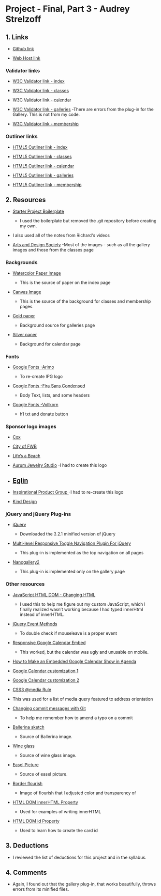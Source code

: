# Project - Final, Part 3 - Audrey Strelzoff

## 1. Links

* [Github link](https://github.com/astrelzoff/project_final3_strelzoff_audrey)

* [Web Host link](http://www.strelzoffs.com/project_final3_strelzoff_audrey/)

### Validator links

* [W3C Validator link - index](http://validator.w3.org/unicorn/check?ucn_uri=www.strelzoffs.com%2Fproject_final3_strelzoff_audrey%2F&ucn_task=conformance#)

* [W3C Validator link - classes](http://validator.w3.org/unicorn/check?ucn_uri=www.strelzoffs.com%2Fproject_final3_strelzoff_audrey%2Fclasses.html&ucn_lang=en&ucn_task=conformance#)

* [W3C Validator link - calendar](http://validator.w3.org/unicorn/check?ucn_uri=www.strelzoffs.com%2Fproject_final3_strelzoff_audrey%2Fcalendar.html&ucn_lang=en&ucn_task=conformance#)

* [W3C Validator link - galleries](http://validator.w3.org/unicorn/check?ucn_uri=www.strelzoffs.com%2Fproject_final3_strelzoff_audrey%2Fgalleries.html&ucn_lang=en&ucn_task=conformance#)
    -There are errors from the plug-in for the Gallery. This is not from my code.

* [W3C Validator link - membership](http://validator.w3.org/unicorn/check?ucn_uri=www.strelzoffs.com%2Fproject_final3_strelzoff_audrey%2Fmembership.html&ucn_task=conformance#)

### Outliner links

* [HTML5 Outliner link - index](https://gsnedders.html5.org/outliner/process.py?url=http%3A%2F%2Fwww.strelzoffs.com%2Fproject_final3_strelzoff_audrey%2F)

* [HTML5 Outliner link - classes](https://gsnedders.html5.org/outliner/process.py?url=http%3A%2F%2Fwww.strelzoffs.com%2Fproject_final3_strelzoff_audrey%2Fclasses.html)

* [HTML5 Outliner link - calendar](https://gsnedders.html5.org/outliner/process.py?url=http%3A%2F%2Fwww.strelzoffs.com%2Fproject_final3_strelzoff_audrey%2Fcalendar.html)

* [HTML5 Outliner link - galleries](https://gsnedders.html5.org/outliner/process.py?url=http%3A%2F%2Fwww.strelzoffs.com%2Fproject_final3_strelzoff_audrey%2Fgalleries.html)

* [HTML5 Outliner link - membership](https://gsnedders.html5.org/outliner/process.py?url=http%3A%2F%2Fwww.strelzoffs.com%2Fproject_final3_strelzoff_audrey%2Fmembership.html)

## 2. Resources

* [Starter Project Boilerplate](https://github.com/richardkalehoff/UF-starter-project)
    - I used the boilerplate but removed the .git repository before creating my own.


* I also used all of the notes from Richard's videos

* [Arts and Design Society](http://artsdesignsociety.org/)
    -Most of the images - such as all the gallery images and those from the classes page

### Backgrounds

* [Watercolor Paper Image](http://creativity103.com/collections/Paper/fine_art_paper.jpg)
    - This is the source of paper on the index page

* [Canvas Image](https://d2d00szk9na1qq.cloudfront.net/Product/7c5ee04d-caeb-4aeb-8ac6-dd2134472f36/Images/Large_0403808.jpg)
    - This is the source of the background for classes and membership pages

* [Gold paper](https://www.hollanders.com/media/catalog/product/cache/1/image/9df78eab33525d08d6e5fb8d27136e95/b/l/blktsm2155_1_2.jpg  )
    - Background source for galleries page

* [Silver paper](https://www.hollanders.com/media/catalog/product/cache/1/image/9df78eab33525d08d6e5fb8d27136e95/b/l/blktsm2160_1_2.jpg)
    - Background for calendar page


### Fonts

* [Google Fonts -Arimo](https://fonts.google.com/?category=Sans+Serif&sort=alpha&selection.family=Arimo)
    - To re-create IPG logo

* [Google Fonts -Fira Sans Condensed](https://fonts.google.com/specimen/Fira+Sans+Condensed)
    - Body Text, lists, and some headers

* [Google Fonts -Vollkorn](https://fonts.google.com/specimen/Vollkorn)
    - h1 txt and donate button

### Sponsor logo images

* [Cox](https://locations.cox.com/fl/fort-walton-beach/99-eglin-pkwy-ne.html)

* [City of FWB](http://www.fwb.org/)

* [Life’s a Beach](https://lifesabeachllc.com/)

* [Aurum Jewelry Studio](https://aurumjewelrystudio.com/)
    -I had to create this logo

* [Eglin](https://www.eglinfcu.org/)
    -

* [Inspirational Product Group ](https://www.etsy.com/shop/InspirationalProduct)
    -I had to re-create this logo

* [Kind Design](https://kinddesignfineart.com/)

### jQuery and jQuery Plug-ins

* [jQuery](https://jquery.com/download/)
    - Downloaded the 3.2.1 minified version of jQuery

* [Multi-level Responsive Toggle Navigation Plugin For jQuery](https://www.jqueryscript.net/menu/Multi-level-Responsive-Toggle-Navigation-Plugin-For-jQuery.html)
    - This plug-in is implemented as the top navigation on all pages

* [Nanogallery2](https://nanogallery2.nanostudio.org/index.html)
    - This plug-in is implemented only on the gallery page

### Other resources

* [JavaScript HTML DOM - Changing HTML](https://www.w3schools.com/js/js_htmldom_html.asp)
    - I used this to help me figure out my custom JavaScript, which I finally realized wasn’t working because I had typed innerHtml instead of innerHTML.

* [jQuery Event Methods](https://www.w3schools.com/jquery/jquery_ref_events.asp)
    - To double check if mouseleave is a proper event

* [Responsive Google Calendar Embed ](https://codepen.io/profstein/pen/ozrbPJ)
    - This worked, but the calendar was ugly and unusable on mobile.

* [How to Make an Embedded Google Calendar Show in Agenda](http://smallbusiness.chron.com/make-embedded-google-calendar-show-agenda-28685.html)

* [Google Calendar customization 1](https://calendar.google.com/calendar/embed?src=artcenter17@gmail.com&#038;ctz=America/Chicago)

* [Google Calendar customization 2](https://calendar.google.com/calendar/embedhelper?src=o350pomfd9fnlijfq232d2t814%40group.calendar.google.com&ctz=America/New_York)

* [CSS3 @media Rule](https://www.w3schools.com/cssref/css3_pr_mediaquery.asp)
 - This was used for a list of media query featured to address orientation

* [Changing commit messages with Git](http://blog.santosvelasco.com/2011/02/16/changing-commit-messages-with-git/)
    - To help me remember how to amend a typo on a commit

* [Ballerina sketch](https://c1.staticflickr.com/3/2331/2118300131_fbaa8bdefe_b.jpg)
    - Source of Ballerina image.


* [Wine glass](https://pixabay.com/en/wine-glass-red-alcohol-liquor-35326/)
    - Source of wine glass image.


* [Easel Picture](https://pixabay.com/en/paintings-stand-artist-isolated-316440/)
    - Source of easel picture.

* [Border flourish](https://pixabay.com/p-31609/?no_redirect)
    - Image of flourish that I adjusted color and transparency of

* [HTML DOM innerHTML Property](https://www.w3schools.com/jsref/prop_html_innerhtml.asp)
    - Used for examples of writing innerHTML

* [HTML DOM id Property](https://www.w3schools.com/jsref/prop_html_id.asp)
    - Used to learn how to create the card id

## 3. Deductions
* I reviewed the list of deductions for this project and in the syllabus.

## 4. Comments
* Again, I found out that the gallery plug-in, that works beautifully, throws errors from its minified files.
